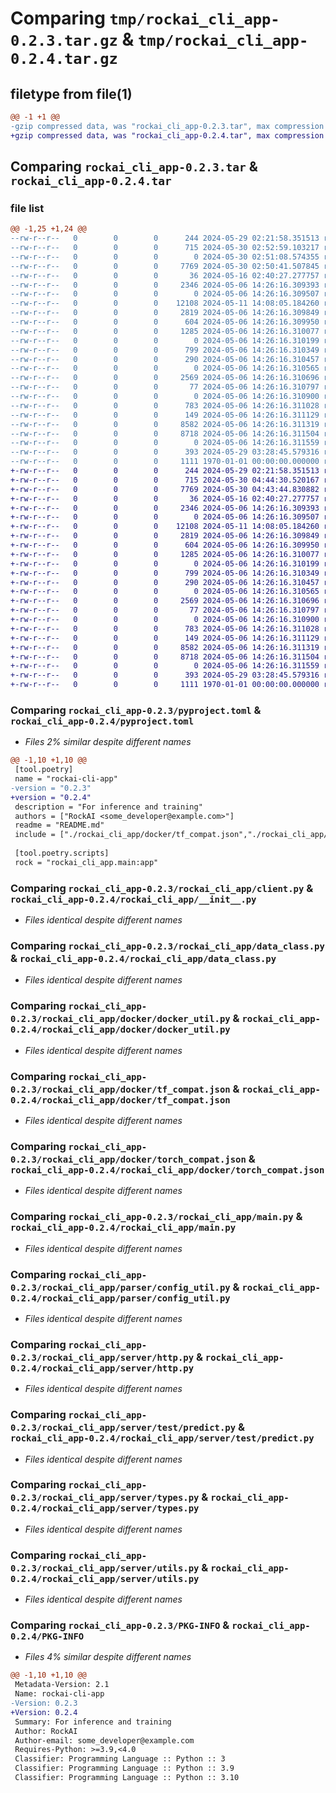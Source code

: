# Comparing `tmp/rockai_cli_app-0.2.3.tar.gz` & `tmp/rockai_cli_app-0.2.4.tar.gz`

## filetype from file(1)

```diff
@@ -1 +1 @@
-gzip compressed data, was "rockai_cli_app-0.2.3.tar", max compression
+gzip compressed data, was "rockai_cli_app-0.2.4.tar", max compression
```

## Comparing `rockai_cli_app-0.2.3.tar` & `rockai_cli_app-0.2.4.tar`

### file list

```diff
@@ -1,25 +1,24 @@
--rw-r--r--   0        0        0      244 2024-05-29 02:21:58.351513 rockai_cli_app-0.2.3/README.md
--rw-r--r--   0        0        0      715 2024-05-30 02:52:59.103217 rockai_cli_app-0.2.3/pyproject.toml
--rw-r--r--   0        0        0        0 2024-05-30 02:51:08.574355 rockai_cli_app-0.2.3/rockai_cli_app/__init__.py
--rw-r--r--   0        0        0     7769 2024-05-30 02:50:41.507845 rockai_cli_app-0.2.3/rockai_cli_app/client.py
--rw-r--r--   0        0        0       36 2024-05-16 02:40:27.277757 rockai_cli_app-0.2.3/rockai_cli_app/constant.py
--rw-r--r--   0        0        0     2346 2024-05-06 14:26:16.309393 rockai_cli_app-0.2.3/rockai_cli_app/data_class.py
--rw-r--r--   0        0        0        0 2024-05-06 14:26:16.309507 rockai_cli_app-0.2.3/rockai_cli_app/docker/__init__.py
--rw-r--r--   0        0        0    12108 2024-05-11 14:08:05.184260 rockai_cli_app-0.2.3/rockai_cli_app/docker/docker_util.py
--rw-r--r--   0        0        0     2819 2024-05-06 14:26:16.309849 rockai_cli_app-0.2.3/rockai_cli_app/docker/tf_compat.json
--rw-r--r--   0        0        0      604 2024-05-06 14:26:16.309950 rockai_cli_app-0.2.3/rockai_cli_app/docker/torch_compat.json
--rw-r--r--   0        0        0     1285 2024-05-06 14:26:16.310077 rockai_cli_app-0.2.3/rockai_cli_app/main.py
--rw-r--r--   0        0        0        0 2024-05-06 14:26:16.310199 rockai_cli_app-0.2.3/rockai_cli_app/parser/__init__.py
--rw-r--r--   0        0        0      799 2024-05-06 14:26:16.310349 rockai_cli_app-0.2.3/rockai_cli_app/parser/config_util.py
--rw-r--r--   0        0        0      290 2024-05-06 14:26:16.310457 rockai_cli_app-0.2.3/rockai_cli_app/predictor.py
--rw-r--r--   0        0        0        0 2024-05-06 14:26:16.310565 rockai_cli_app-0.2.3/rockai_cli_app/server/__init__.py
--rw-r--r--   0        0        0     2569 2024-05-06 14:26:16.310696 rockai_cli_app-0.2.3/rockai_cli_app/server/http.py
--rw-r--r--   0        0        0       77 2024-05-06 14:26:16.310797 rockai_cli_app-0.2.3/rockai_cli_app/server/runner.py
--rw-r--r--   0        0        0        0 2024-05-06 14:26:16.310900 rockai_cli_app-0.2.3/rockai_cli_app/server/test/__init__.py
--rw-r--r--   0        0        0      783 2024-05-06 14:26:16.311028 rockai_cli_app-0.2.3/rockai_cli_app/server/test/predict.py
--rw-r--r--   0        0        0      149 2024-05-06 14:26:16.311129 rockai_cli_app-0.2.3/rockai_cli_app/server/test/test_config.yaml
--rw-r--r--   0        0        0     8582 2024-05-06 14:26:16.311319 rockai_cli_app-0.2.3/rockai_cli_app/server/types.py
--rw-r--r--   0        0        0     8718 2024-05-06 14:26:16.311504 rockai_cli_app-0.2.3/rockai_cli_app/server/utils.py
--rw-r--r--   0        0        0        0 2024-05-06 14:26:16.311559 rockai_cli_app-0.2.3/rockai_cli_app/server/worker.py
--rw-r--r--   0        0        0      393 2024-05-29 03:28:45.579316 rockai_cli_app-0.2.3/rockai_cli_app/test.py
--rw-r--r--   0        0        0     1111 1970-01-01 00:00:00.000000 rockai_cli_app-0.2.3/PKG-INFO
+-rw-r--r--   0        0        0      244 2024-05-29 02:21:58.351513 rockai_cli_app-0.2.4/README.md
+-rw-r--r--   0        0        0      715 2024-05-30 04:44:30.520167 rockai_cli_app-0.2.4/pyproject.toml
+-rw-r--r--   0        0        0     7769 2024-05-30 04:43:44.830882 rockai_cli_app-0.2.4/rockai_cli_app/__init__.py
+-rw-r--r--   0        0        0       36 2024-05-16 02:40:27.277757 rockai_cli_app-0.2.4/rockai_cli_app/constant.py
+-rw-r--r--   0        0        0     2346 2024-05-06 14:26:16.309393 rockai_cli_app-0.2.4/rockai_cli_app/data_class.py
+-rw-r--r--   0        0        0        0 2024-05-06 14:26:16.309507 rockai_cli_app-0.2.4/rockai_cli_app/docker/__init__.py
+-rw-r--r--   0        0        0    12108 2024-05-11 14:08:05.184260 rockai_cli_app-0.2.4/rockai_cli_app/docker/docker_util.py
+-rw-r--r--   0        0        0     2819 2024-05-06 14:26:16.309849 rockai_cli_app-0.2.4/rockai_cli_app/docker/tf_compat.json
+-rw-r--r--   0        0        0      604 2024-05-06 14:26:16.309950 rockai_cli_app-0.2.4/rockai_cli_app/docker/torch_compat.json
+-rw-r--r--   0        0        0     1285 2024-05-06 14:26:16.310077 rockai_cli_app-0.2.4/rockai_cli_app/main.py
+-rw-r--r--   0        0        0        0 2024-05-06 14:26:16.310199 rockai_cli_app-0.2.4/rockai_cli_app/parser/__init__.py
+-rw-r--r--   0        0        0      799 2024-05-06 14:26:16.310349 rockai_cli_app-0.2.4/rockai_cli_app/parser/config_util.py
+-rw-r--r--   0        0        0      290 2024-05-06 14:26:16.310457 rockai_cli_app-0.2.4/rockai_cli_app/predictor.py
+-rw-r--r--   0        0        0        0 2024-05-06 14:26:16.310565 rockai_cli_app-0.2.4/rockai_cli_app/server/__init__.py
+-rw-r--r--   0        0        0     2569 2024-05-06 14:26:16.310696 rockai_cli_app-0.2.4/rockai_cli_app/server/http.py
+-rw-r--r--   0        0        0       77 2024-05-06 14:26:16.310797 rockai_cli_app-0.2.4/rockai_cli_app/server/runner.py
+-rw-r--r--   0        0        0        0 2024-05-06 14:26:16.310900 rockai_cli_app-0.2.4/rockai_cli_app/server/test/__init__.py
+-rw-r--r--   0        0        0      783 2024-05-06 14:26:16.311028 rockai_cli_app-0.2.4/rockai_cli_app/server/test/predict.py
+-rw-r--r--   0        0        0      149 2024-05-06 14:26:16.311129 rockai_cli_app-0.2.4/rockai_cli_app/server/test/test_config.yaml
+-rw-r--r--   0        0        0     8582 2024-05-06 14:26:16.311319 rockai_cli_app-0.2.4/rockai_cli_app/server/types.py
+-rw-r--r--   0        0        0     8718 2024-05-06 14:26:16.311504 rockai_cli_app-0.2.4/rockai_cli_app/server/utils.py
+-rw-r--r--   0        0        0        0 2024-05-06 14:26:16.311559 rockai_cli_app-0.2.4/rockai_cli_app/server/worker.py
+-rw-r--r--   0        0        0      393 2024-05-29 03:28:45.579316 rockai_cli_app-0.2.4/rockai_cli_app/test.py
+-rw-r--r--   0        0        0     1111 1970-01-01 00:00:00.000000 rockai_cli_app-0.2.4/PKG-INFO
```

### Comparing `rockai_cli_app-0.2.3/pyproject.toml` & `rockai_cli_app-0.2.4/pyproject.toml`

 * *Files 2% similar despite different names*

```diff
@@ -1,10 +1,10 @@
 [tool.poetry]
 name = "rockai-cli-app"
-version = "0.2.3"
+version = "0.2.4"
 description = "For inference and training"
 authors = ["RockAI <some_developer@example.com>"]
 readme = "README.md"
 include = ["./rockai_cli_app/docker/tf_compat.json","./rockai_cli_app/docker/torch_compat.json"]
 
 [tool.poetry.scripts]
 rock = "rockai_cli_app.main:app"
```

### Comparing `rockai_cli_app-0.2.3/rockai_cli_app/client.py` & `rockai_cli_app-0.2.4/rockai_cli_app/__init__.py`

 * *Files identical despite different names*

### Comparing `rockai_cli_app-0.2.3/rockai_cli_app/data_class.py` & `rockai_cli_app-0.2.4/rockai_cli_app/data_class.py`

 * *Files identical despite different names*

### Comparing `rockai_cli_app-0.2.3/rockai_cli_app/docker/docker_util.py` & `rockai_cli_app-0.2.4/rockai_cli_app/docker/docker_util.py`

 * *Files identical despite different names*

### Comparing `rockai_cli_app-0.2.3/rockai_cli_app/docker/tf_compat.json` & `rockai_cli_app-0.2.4/rockai_cli_app/docker/tf_compat.json`

 * *Files identical despite different names*

### Comparing `rockai_cli_app-0.2.3/rockai_cli_app/docker/torch_compat.json` & `rockai_cli_app-0.2.4/rockai_cli_app/docker/torch_compat.json`

 * *Files identical despite different names*

### Comparing `rockai_cli_app-0.2.3/rockai_cli_app/main.py` & `rockai_cli_app-0.2.4/rockai_cli_app/main.py`

 * *Files identical despite different names*

### Comparing `rockai_cli_app-0.2.3/rockai_cli_app/parser/config_util.py` & `rockai_cli_app-0.2.4/rockai_cli_app/parser/config_util.py`

 * *Files identical despite different names*

### Comparing `rockai_cli_app-0.2.3/rockai_cli_app/server/http.py` & `rockai_cli_app-0.2.4/rockai_cli_app/server/http.py`

 * *Files identical despite different names*

### Comparing `rockai_cli_app-0.2.3/rockai_cli_app/server/test/predict.py` & `rockai_cli_app-0.2.4/rockai_cli_app/server/test/predict.py`

 * *Files identical despite different names*

### Comparing `rockai_cli_app-0.2.3/rockai_cli_app/server/types.py` & `rockai_cli_app-0.2.4/rockai_cli_app/server/types.py`

 * *Files identical despite different names*

### Comparing `rockai_cli_app-0.2.3/rockai_cli_app/server/utils.py` & `rockai_cli_app-0.2.4/rockai_cli_app/server/utils.py`

 * *Files identical despite different names*

### Comparing `rockai_cli_app-0.2.3/PKG-INFO` & `rockai_cli_app-0.2.4/PKG-INFO`

 * *Files 4% similar despite different names*

```diff
@@ -1,10 +1,10 @@
 Metadata-Version: 2.1
 Name: rockai-cli-app
-Version: 0.2.3
+Version: 0.2.4
 Summary: For inference and training
 Author: RockAI
 Author-email: some_developer@example.com
 Requires-Python: >=3.9,<4.0
 Classifier: Programming Language :: Python :: 3
 Classifier: Programming Language :: Python :: 3.9
 Classifier: Programming Language :: Python :: 3.10
```

